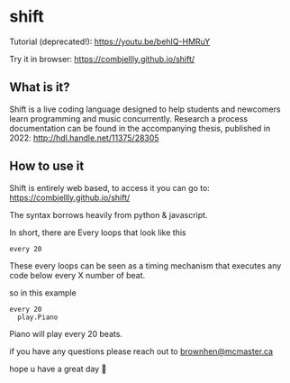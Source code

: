# shift

Tutorial (deprecated!): https://youtu.be/behIQ-HMRuY

Try it in browser: https://combjellly.github.io/shift/


## What is it?

Shift is a live coding language designed to help students and newcomers learn programming and music concurrently. Research a process documentation can be found in the accompanying thesis, published in 2022: http://hdl.handle.net/11375/28305

## How to use it

Shift is entirely web based, to access it you can go to: https://combjellly.github.io/shift/

The syntax borrows heavily from python & javascript.

In short, there are Every loops that look like this

``` every 20 ```

These every loops can be seen as a timing mechanism that executes any code below every X number of beat. 

so in this example

```
every 20
  play.Piano
```

Piano will play every 20 beats. 




if you have any questions please reach out to brownhen@mcmaster.ca 

hope u have a great day 🐸
